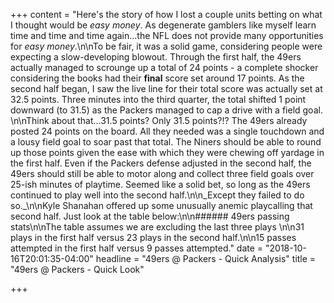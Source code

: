 +++
content = "Here's the story of how I lost a couple units betting on what I thought would be _easy money_. As degenerate gamblers like myself learn time and time and time again...the NFL does not provide many opportunities for _easy money_.\n\nTo be fair, it was a solid game, considering people were expecting a slow-developing blowout. Through the first half, the 49ers actually managed to scrounge up a total of 24 points - a complete shocker considering the books had their **final** score set around 17 points. As the second half began, I saw the live line for their total score was actually set at 32.5 points. Three minutes into the third quarter, the total shifted 1 point downward (to 31.5) as the Packers managed to cap a drive with a field goal. \n\nThink about that...31.5 points? Only 31.5 points?!? The 49ers already posted 24 points on the board. All they needed was a single touchdown and a lousy field goal to soar past that total. The Niners should be able to round up those points given the ease with which they were chewing off yardage in the first half. Even if the Packers defense adjusted in the second half, the 49ers should still be able to motor along and collect three field goals over 25-ish minutes of playtime. Seemed like a solid bet, so long as the 49ers continued to play well into the second half.\n\n_Except they failed to do so._\n\nKyle Shanahan offered up some unusually anemic playcalling that second half. Just look at the table below:\n\n###### 49ers passing stats\n\nThe table assumes we are excluding the last three plays  \n\n31 plays in the first half versus 23 plays in the second half.\n\n15 passes attempted in the first half versus 9 passes attempted."
date = "2018-10-16T20:01:35-04:00"
headline = "49ers @ Packers - Quick Analysis"
title = "49ers @ Packers - Quick Look"

+++
